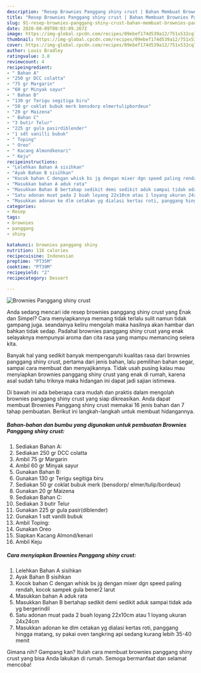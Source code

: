 ```yaml
---
description: "Resep Brownies Panggang shiny crust | Bahan Membuat Brownies Panggang shiny crust Yang Lezat Sekali"
title: "Resep Brownies Panggang shiny crust | Bahan Membuat Brownies Panggang shiny crust Yang Lezat Sekali"
slug: 91-resep-brownies-panggang-shiny-crust-bahan-membuat-brownies-panggang-shiny-crust-yang-lezat-sekali
date: 2020-08-09T00:03:09.267Z
image: https://img-global.cpcdn.com/recipes/09ebef174d539a12/751x532cq70/brownies-panggang-shiny-crust-foto-resep-utama.jpg
thumbnail: https://img-global.cpcdn.com/recipes/09ebef174d539a12/751x532cq70/brownies-panggang-shiny-crust-foto-resep-utama.jpg
cover: https://img-global.cpcdn.com/recipes/09ebef174d539a12/751x532cq70/brownies-panggang-shiny-crust-foto-resep-utama.jpg
author: Louis Bradley
ratingvalue: 3.8
reviewcount: 4
recipeingredient:
- " Bahan A"
- "250 gr DCC colatta"
- "75 gr Margarin"
- "60 gr Minyak sayur"
- " Bahan B"
- "130 gr Terigu segitiga biru"
- "50 gr coklat bubuk merk bensdorp elmertulipbordeux"
- "20 gr Maizena"
- " Bahan C"
- "3 butir Telur"
- "225 gr gula pasirdiblender"
- "1 sdt vanilli bubuk"
- " Toping"
- " Oreo"
- " Kacang Almondkenari"
- " Keju"
recipeinstructions:
- "Lelehkan Bahan A sisihkan"
- "Ayak Bahan B sisihkan"
- "Kocok bahan C dengan whisk bs jg dengan mixer dgn speed paling rendah, kocok sampek gula bener2 larut"
- "Masukkan bahan A aduk rata"
- "Masukkan Bahan B bertahap sedikit demi sedikit aduk sampai tidak ada yg bergerindil"
- "Satu adonan muat pada 2 buah loyang 22x10cm atau 1 loyang ukuran 24x24cm"
- "Masukkan adonan ke dlm cetakan yg dialasi kertas roti, panggang hingga matang, sy pakai oven tangkring api sedang kurang lebih 35-40 menit"
categories:
- Resep
tags:
- brownies
- panggang
- shiny

katakunci: brownies panggang shiny 
nutrition: 116 calories
recipecuisine: Indonesian
preptime: "PT35M"
cooktime: "PT39M"
recipeyield: "2"
recipecategory: Dessert

---
```



![Brownies Panggang shiny crust](https://img-global.cpcdn.com/recipes/09ebef174d539a12/751x532cq70/brownies-panggang-shiny-crust-foto-resep-utama.jpg)

Anda sedang mencari ide resep brownies panggang shiny crust yang Enak dan Simpel? Cara menyiapkannya memang tidak terlalu sulit namun tidak gampang juga. seandainya keliru mengolah maka hasilnya akan hambar dan bahkan tidak sedap. Padahal brownies panggang shiny crust yang enak selayaknya mempunyai aroma dan cita rasa yang mampu memancing selera kita.

Banyak hal yang sedikit banyak mempengaruhi kualitas rasa dari brownies panggang shiny crust, pertama dari jenis bahan, lalu pemilihan bahan segar, sampai cara membuat dan menyajikannya. Tidak usah pusing kalau mau menyiapkan brownies panggang shiny crust yang enak di rumah, karena asal sudah tahu triknya maka hidangan ini dapat jadi sajian istimewa.




Di bawah ini ada beberapa cara mudah dan praktis dalam mengolah brownies panggang shiny crust yang siap dikreasikan. Anda dapat membuat Brownies Panggang shiny crust memakai 16 jenis bahan dan 7 tahap pembuatan. Berikut ini langkah-langkah untuk membuat hidangannya.

<!--inarticleads1-->

##### Bahan-bahan dan bumbu yang digunakan untuk pembuatan Brownies Panggang shiny crust:

1. Sediakan  Bahan A:
1. Sediakan 250 gr DCC colatta
1. Ambil 75 gr Margarin
1. Ambil 60 gr Minyak sayur
1. Gunakan  Bahan B:
1. Gunakan 130 gr Terigu segitiga biru
1. Sediakan 50 gr coklat bubuk merk (bensdorp/ elmer/tulip/bordeux)
1. Gunakan 20 gr Maizena
1. Sediakan  Bahan C:
1. Sediakan 3 butir Telur
1. Gunakan 225 gr gula pasir(diblender)
1. Gunakan 1 sdt vanilli bubuk
1. Ambil  Toping:
1. Gunakan  Oreo
1. Siapkan  Kacang Almond/kenari
1. Ambil  Keju




<!--inarticleads2-->

##### Cara menyiapkan Brownies Panggang shiny crust:

1. Lelehkan Bahan A sisihkan
1. Ayak Bahan B sisihkan
1. Kocok bahan C dengan whisk bs jg dengan mixer dgn speed paling rendah, kocok sampek gula bener2 larut
1. Masukkan bahan A aduk rata
1. Masukkan Bahan B bertahap sedikit demi sedikit aduk sampai tidak ada yg bergerindil
1. Satu adonan muat pada 2 buah loyang 22x10cm atau 1 loyang ukuran 24x24cm
1. Masukkan adonan ke dlm cetakan yg dialasi kertas roti, panggang hingga matang, sy pakai oven tangkring api sedang kurang lebih 35-40 menit




Gimana nih? Gampang kan? Itulah cara membuat brownies panggang shiny crust yang bisa Anda lakukan di rumah. Semoga bermanfaat dan selamat mencoba!
